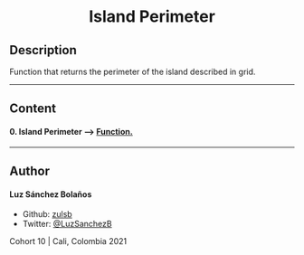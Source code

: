 <h1 align=center> Island Perimeter

## Description

Function that returns the perimeter of the island described in grid.

---

## Content
#### 0. Island Perimeter --> [Function.](./0-island_perimeter.py) 

---

## Author
#### Luz Sánchez Bolaños
- Github: [zulsb](https://github.com/zulsb)
- Twitter: [@LuzSanchezB](https://twitter.com/LuzSanchezB)

Cohort 10 |
Cali, Colombia 2021